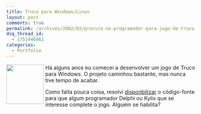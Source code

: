 ```yaml
---
title: Truco para Windows/Linux
layout: post
comments: true
permalink: /archives/2002/03/procura-se-programador-para-jogo-de-truco.html/
dsq_thread_id:
  - 1751446862
categories:
  - Portfolio
---
```

<img style="margin-right: 4px; margin-bottom:4px; float: left;" src="//chester.me/img/blig/truco.gif" alt="" width="100" height="106" />Há alguns anos eu comecei a desenvolver um jogo de Truco para Windows. O projeto caminhou bastante, mas nunca tive tempo de acabar.

Como falta pouca coisa, resolvi [disponbilizar][1] o código-fonte para que algum programador Delphi ou Kylix que se interesse complete o jogo. Alguém se habilita?

 [1]: //chester.me/download/Truco0.3Alpha.zip
